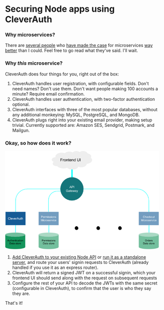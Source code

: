 # Securing Node apps using CleverAuth

### Why microservices?

There are [several people](https://www.oreilly.com/ideas/4-reasons-why-microservices-resonate) who [have made the case](https://blog.heroku.com/why_microservices_matter) for microservices [way better](https://gustafnk.github.io/microservice-websites/#why-microservices) than I could. Feel free to go read what they've said. I'll wait.

### Why _this_ microservice?

CleverAuth does four things for you, right out of the box:

1. CleverAuth handles user registration, with configurable fields. Don't need names? Don't use them. Don't want people making 100 accounts a minute? Require email confirmation.
2. CleverAuth handles user authentication, with two-factor authentication optional.
3. CleverAuth interfaces with three of the most popular databases, without any additional monkeying: MySQL, PostgreSQL, and MongoDB.
4. CleverAuth plugs right into your existing email provider, making setup trivial. Currently supported are: Amazon SES, Sendgrid, Postmark, and Mailgun.

### Okay, so how does it work?

![CleverAuth Flowchart](/resources/flowchart.png)

1. [Add CleverAuth to your existing Node API](https://github.com/clevertech/authentication-service/tree/master#usage-as-an-express-router) or [run it as a standalone server](https://github.com/clevertech/authentication-service/tree/master#running-as-a-command-line-application), and route your users' signin requests to CleverAuth (already handled if you use it as an express router).
2. CleverAuth will return a signed JWT on a successful signin, which your frontend UI should send along with the request on subsequent requests
3. Configure the rest of your API to decode the JWTs with the same secret (configurable in CleverAuth), to confirm that the user is who they say they are.

That's it!
